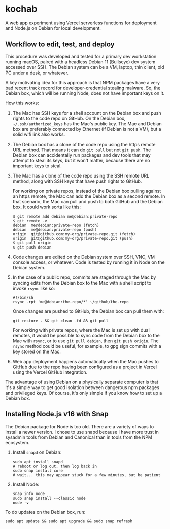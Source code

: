 # kochab

A web app experiment using Vercel serverless functions for deployment and
Node.js on Debian for local development.


## Workflow to edit, test, and deploy

This procedure was developed and tested for a primary dev workstation running
macOS, paired with a headless Debian 11 (Bullseye) dev system accessed over
SSH. The Debian system can be a VM, laptop, thin client, old PC under a desk,
or whatever.

A key motivating idea for this approach is that NPM packages have a very bad
recent track record for developer-credential stealing malware. So, the Debian
box, which will be running Node, does not have important keys on it.

How this works:

1. The Mac has SSH keys for a shell account on the Debian box and push rights
   to the code repo on GitHub. On the Debian box, `~/.ssh/authorized_keys` has
   the Mac's public key. The Mac and Debian box are preferably connected by
   Ethernet (if Debian is not a VM), but a solid wifi link also works.

2. The Debian box has a clone of the code repo using the https remote URL
   method. That means it can do `git pull` but not `git push`. The Debian box
   can accidentally run packages and dev tools that may attempt to steal its
   keys, but it won't matter, because there are no important keys to steal.

3. The Mac has a clone of the code repo using the SSH remote URL method, along
   with SSH keys that have push rights to GitHub.

   For working on private repos, instead of the Debian box pulling against an
   https remote, the Mac can add the Debian box as a second remote. In that
   scenario, the Mac can pull and push to both GitHub and the Debian box.
   It could work sorta like this:
   ```
   $ git remote add debian me@debian:private-repo
   $ git remote -v
   debian  me@debian:private-repo (fetch)
   debian  me@debian:private-repo (push)
   origin  git@github.com:my-org/private-repo.git (fetch)
   origin  git@github.com:my-org/private-repo.git (push)
   $ git pull origin
   $ git push debian
   ```

4. Code changes are edited on the Debian system over SSH, VNC, VM console
   access, or whatever. Code is tested by running it in Node on the Debian
   system.

5. In the case of a public repo, commits are staged through the Mac by syncing
   edits from the Debian box to the Mac with a shell script to invoke `rsync`
   like so:
   ```
   #!/bin/sh
   rsync -rpt 'me@debian:the-repo/*' ~/github/the-repo
   ```
   Once changes are pushed to GitHub, the Debian box can pull them with:
   ```
   git restore . && git clean -fd && git pull
   ```

   For working with private repos, where the Mac is set up with dual remotes,
   it would be possible to sync code from the Debian box to the Mac with
   `rsync`, or to use `git pull debian`, then `git push origin`. The `rsync`
   method could be useful, for example, to gpg sign commits with a key stored
   on the Mac.

6. Web app deployment happens automatically when the Mac pushes to GitHub due
   to the repo having been configured as a project in Vercel using the Vercel
   GitHub integration.

The advantage of using Debian on a physically separate computer is that it's a
simple way to get good isolation between dangerous npm packages and privileged
keys. Of course, it's only simple if you know how to set up a Debian box.


## Installing Node.js v16 with Snap

The Debian package for Node is too old. There are a variety of ways to install
a newer version. I chose to use snapd because I have more trust in sysadmin
tools from Debian and Canonical than in tools from the NPM ecosystem.

1. Install `snapd` on Debian:
   ```
   sudo apt install snapd
   # reboot or log out, then log back in
   sudo snap install core
   # wait... this may appear stuck for a few minutes, but be patient
   ```

2. Install Node:
   ```
   snap info node
   sudo snap install --classic node
   node -v
   ```

To do updates on the Debian box, run:
```
sudo apt update && sudo apt upgrade && sudo snap refresh
```
